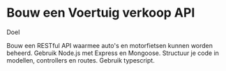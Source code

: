 # Bouw een Voertuig verkoop API

Doel

Bouw een RESTful API waarmee auto's en motorfietsen kunnen worden beheerd. Gebruik Node.js met
Express en Mongoose. Structuur je code in modellen, controllers en routes. Gebruik typescript.
